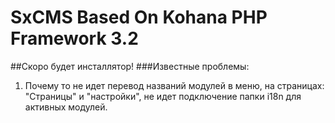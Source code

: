 # SxCMS Based On Kohana PHP Framework 3.2
##Скоро будет инсталлятор!
###Известные проблемы:
 
1) Почему то не идет перевод названий модулей в меню, на страницах: "Страницы" и "настройки", не идет подключение папки i18n для активных модулей.
